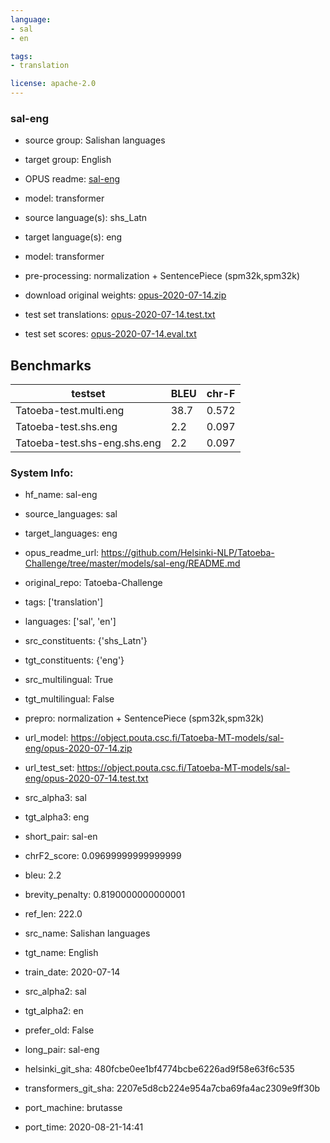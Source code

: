 ```yaml
---
language: 
- sal
- en

tags:
- translation

license: apache-2.0
---
```


### sal-eng

* source group: Salishan languages 
* target group: English 
*  OPUS readme: [sal-eng](https://github.com/Helsinki-NLP/Tatoeba-Challenge/tree/master/models/sal-eng/README.md)

*  model: transformer
* source language(s): shs_Latn
* target language(s): eng
* model: transformer
* pre-processing: normalization + SentencePiece (spm32k,spm32k)
* download original weights: [opus-2020-07-14.zip](https://object.pouta.csc.fi/Tatoeba-MT-models/sal-eng/opus-2020-07-14.zip)
* test set translations: [opus-2020-07-14.test.txt](https://object.pouta.csc.fi/Tatoeba-MT-models/sal-eng/opus-2020-07-14.test.txt)
* test set scores: [opus-2020-07-14.eval.txt](https://object.pouta.csc.fi/Tatoeba-MT-models/sal-eng/opus-2020-07-14.eval.txt)

## Benchmarks

| testset               | BLEU  | chr-F |
|-----------------------|-------|-------|
| Tatoeba-test.multi.eng 	| 38.7 	| 0.572 |
| Tatoeba-test.shs.eng 	| 2.2 	| 0.097 |
| Tatoeba-test.shs-eng.shs.eng 	| 2.2 	| 0.097 |


### System Info: 
- hf_name: sal-eng

- source_languages: sal

- target_languages: eng

- opus_readme_url: https://github.com/Helsinki-NLP/Tatoeba-Challenge/tree/master/models/sal-eng/README.md

- original_repo: Tatoeba-Challenge

- tags: ['translation']

- languages: ['sal', 'en']

- src_constituents: {'shs_Latn'}

- tgt_constituents: {'eng'}

- src_multilingual: True

- tgt_multilingual: False

- prepro:  normalization + SentencePiece (spm32k,spm32k)

- url_model: https://object.pouta.csc.fi/Tatoeba-MT-models/sal-eng/opus-2020-07-14.zip

- url_test_set: https://object.pouta.csc.fi/Tatoeba-MT-models/sal-eng/opus-2020-07-14.test.txt

- src_alpha3: sal

- tgt_alpha3: eng

- short_pair: sal-en

- chrF2_score: 0.09699999999999999

- bleu: 2.2

- brevity_penalty: 0.8190000000000001

- ref_len: 222.0

- src_name: Salishan languages

- tgt_name: English

- train_date: 2020-07-14

- src_alpha2: sal

- tgt_alpha2: en

- prefer_old: False

- long_pair: sal-eng

- helsinki_git_sha: 480fcbe0ee1bf4774bcbe6226ad9f58e63f6c535

- transformers_git_sha: 2207e5d8cb224e954a7cba69fa4ac2309e9ff30b

- port_machine: brutasse

- port_time: 2020-08-21-14:41